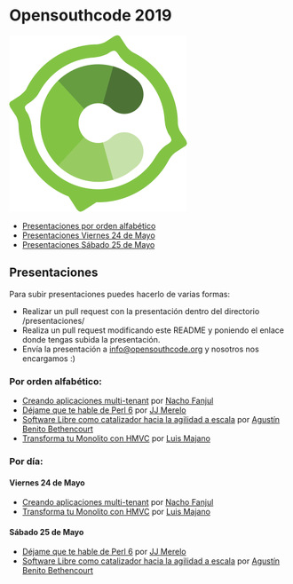 # Opensouthcode 2019

[![Opensouthcode](/logos/solo_logo.png)](https://www.opensouthcode.org/conferences/opensouthcode2019)

 - [Presentaciones por orden alfabético](#por-orden-alfabético)
 - [Presentaciones Viernes 24 de Mayo](#viernes-24-de-mayo)
 - [Presentaciones Sábado 25 de Mayo](#sábado-25-de-mayo)

## Presentaciones

  Para subir presentaciones puedes hacerlo de varias formas:

  - Realizar un pull request con la presentación dentro del directorio /presentaciones/
  - Realiza un pull request modificando este README y poniendo el enlace donde tengas subida la presentación.
  - Envía la presentación a info@opensouthcode.org y nosotros nos encargamos :)


### Por orden alfabético:
 - [Creando aplicaciones multi-tenant](https://es.slideshare.net/NachoFanjulCorteguer/creando-aplicaciones-multitenant-opensouthcode-2019) por [Nacho Fanjul](https://www.opensouthcode.org/conferences/opensouthcode2019/program/proposals/217)
 - [Déjame que te hable de Perl 6](https://jj.github.io/hablando-p6/#/) por [JJ Merelo](https://www.opensouthcode.org/conferences/opensouthcode2019/program/proposals/172)
 - [Software Libre como catalizador hacia la agilidad a escala](https://www.slideshare.net/toscalix/embracing-floss-asashortcuttowardsagility) por [Agustín Benito Bethencourt](https://www.opensouthcode.org/conferences/opensouthcode2019/program/proposals/196)
 - [Transforma tu Monolito con HMVC](https://www.slideshare.net/ortussolutions/transforma-tu-monolito-con-hmvc) por [Luis Majano](https://www.opensouthcode.org/conferences/opensouthcode2019/program/proposals/247)

### Por día:

#### Viernes 24 de Mayo
 - [Creando aplicaciones multi-tenant](https://es.slideshare.net/NachoFanjulCorteguer/creando-aplicaciones-multitenant-opensouthcode-2019) por [Nacho Fanjul](https://www.opensouthcode.org/conferences/opensouthcode2019/program/proposals/217)
 - [Transforma tu Monolito con HMVC](https://www.slideshare.net/ortussolutions/transforma-tu-monolito-con-hmvc) por [Luis Majano](https://www.opensouthcode.org/conferences/opensouthcode2019/program/proposals/247)

#### Sábado 25 de Mayo
 - [Déjame que te hable de Perl 6](https://jj.github.io/hablando-p6/#/) por [JJ Merelo](https://www.opensouthcode.org/conferences/opensouthcode2019/program/proposals/172)
 - [Software Libre como catalizador hacia la agilidad a escala](https://www.slideshare.net/toscalix/embracing-floss-asashortcuttowardsagility) por [Agustín Benito Bethencourt](https://www.opensouthcode.org/conferences/opensouthcode2019/program/proposals/196)
